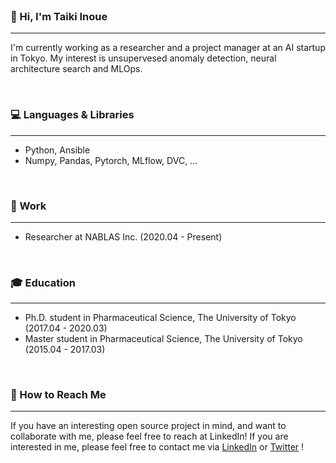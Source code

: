 <br>

### :wave: Hi, I'm Taiki Inoue
---
I'm currently working as a researcher and a project manager at an AI startup in Tokyo.
My interest is unsupervesed anomaly detection, neural architecture search and MLOps.

<br>

### :computer: Languages & Libraries
---
- Python, Ansible
- Numpy, Pandas, Pytorch, MLflow, DVC, ...

<br>

### :briefcase: Work
---
- Researcher at NABLAS Inc. (2020.04 - Present)

<br>

### :mortar_board: Education
---

- Ph.D. student in Pharmaceutical Science, The University of Tokyo (2017.04 - 2020.03)
- Master student in Pharmaceutical Science, The University of Tokyo (2015.04 - 2017.03)

<br>

### :email: How to Reach Me
---
If you have an interesting open source project in mind, and want to collaborate with me, please feel free to reach at LinkedIn!
If you are interested in me, please feel free to contact me via [LinkedIn](https://www.linkedin.com/in/%E5%A4%A7%E8%BC%9D-%E4%BA%95%E4%B8%8A-628a93184/) or [Twitter](https://twitter.com/taikiinoue45) !

<!--
**TaikiInoue/TaikiInoue** is a ✨ _special_ ✨ repository because its `README.md` (this file) appears on your GitHub profile.

Here are some ideas to get you started:

- 🔭 I’m currently working on ...
- 🌱 I’m currently learning ...
- 👯 I’m looking to collaborate on ...
- 🤔 I’m looking for help with ...
- 💬 Ask me about ...

- 😄 Pronouns: ...
- ⚡ Fun fact: ...
-->
